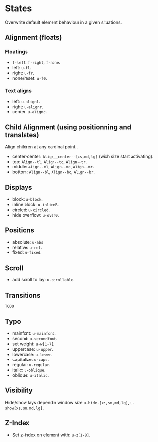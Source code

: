 # States

Overwrite default element behaviour in a given situations.

## Alignment (floats)

### Floatings
* `f-left`, `f-right`, `f-none`.
* left: `u-fl`.
* right: `u-fr`.
* none/reset: `u-f0`.


### Text aligns
* left: `u-alignl`.
* right: `u-alignr`.
* center: `u-alignc`.

## Child Alignment (using positionning and translates)
Align children at any cardinal point..

* center-center: `Align__center--[xs,md,lg]` (wich size start activating).
* top: `Align--tl`, `Align--tc`, `Align--tr`.
* middle: `Align--ml`, `Align--mc`, `Align--mr`.
* bottom: `Align--bl`, `Align--bc`, `Align--br`.

## Displays

* block: `u-block`.
* inline block: `u-inlineB`.
* circled: `u-circled`.
* hide overflow: `u-over0`.

## Positions
* absolute: `u-abs`
* relative: `u-rel`.
* fixed: `u-fixed`.

## Scroll
* add scroll to lay: `u-scrollable`.

## Transitions
`TODO`

## Typo

* mainfont: `u-mainfont`.
* second: `u-secondfont`.
* set weight: `u-w[1-7]`.
* uppercase: `u-upper`.
* lowercase: `u-lower`.
* capitalize: `u-caps`.
* regular: `u-regular`.
* italic: `u-oblique`.
* oblique: `u-italic`.

## Visibility
Hide/show lays dependin window size `u-hide-[xs,sm,md,lg]`, `u-show[xs,sm,md,lg]`.


## Z-Index

* Set z-index on element with: `u-z[1-8]`.